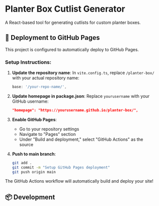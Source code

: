 # Planter Box Cutlist Generator

A React-based tool for generating cutlists for custom planter boxes.

## 🚀 Deployment to GitHub Pages

This project is configured to automatically deploy to GitHub Pages.

### Setup Instructions:

1. **Update the repository name**: In `vite.config.ts`, replace `/planter-box/` with your actual repository name:
   ```typescript
   base: '/your-repo-name/',
   ```

2. **Update homepage in package.json**: Replace `yourusername` with your GitHub username:
   ```json
   "homepage": "https://yourusername.github.io/planter-box/",
   ```

3. **Enable GitHub Pages**:
   - Go to your repository settings
   - Navigate to "Pages" section
   - Under "Build and deployment," select "GitHub Actions" as the source

4. **Push to main branch**:
   ```bash
   git add .
   git commit -m "Setup GitHub Pages deployment"
   git push origin main
   ```

The GitHub Actions workflow will automatically build and deploy your site!

## 📦 Development
